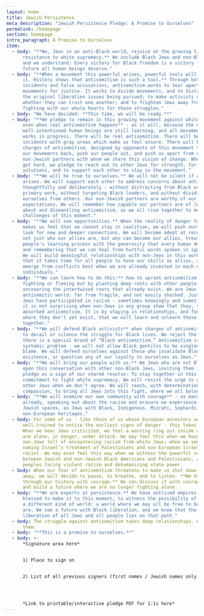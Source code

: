 ```yaml
---
layout: home
title: Jewish Persistence
meta_description: "Jewish Persistence Pledge: A Promise to Ourselves"
permalink: /homepage
section: homepage
intro_paragraph: A Promise to Ourselves
item:
  - body: "**We, Jews in an anti-Black world, rejoice at the growing tide of Black
      resistance to white supremacy.** We include Black Jews and non-Black Jews,
      and we understand: Every victory for Black freedom is a victory for the
      future all human beings deserve."
  - body: "**When a movement this powerful arises, powerful tools will arise to stop
      it. History shows that antisemitism is such a tool.** Through both real
      incidents and false accusations, antisemitism works to tear apart
      movements for justice. It works to divide movements, and to distract from
      the original liberation issues being pursued; to make activists question
      whether they can trust one another; and to frighten Jews away from
      fighting with our whole hearts for these struggles."
  - body: "We have decided: **This time, we will be ready.**"
  - body: "**We pledge to remain in this growing movement against white supremacy,
      even when real antisemitism happens** - as it will, because the most
      well-intentioned human beings are still learning, and all movements are
      works in progress. There will be real antisemitism. There will be
      incidents with gray areas which make us feel unsure. There will be false
      charges of antisemitism, designed by opponents of this movement to push
      our movements back, push our people out, and push us apart from our
      non-Jewish partners with whom we share this vision of change. When things
      get hard, we pledge to reach out to other Jews for strength, for creative
      solutions, and to support each other to stay in the movement."
  - body: "**We will be true to ourselves.** We will not be silent if antisemitism
      arises. We will support each other to address concerns about antisemitism
      thoughtfully and deliberately - without distracting from Black organizers’
      primary work, without targeting Black leaders, and without dividing
      ourselves from others. Our non-Jewish partners are worthy of our highest
      expectations. We will remember how capable our partners are of learning
      about and dismantling antisemitism, as we all rise together to meet the
      challenges of this moment."
  - body: "**We will see opportunities.** When the reality of danger to Jews today
      makes us feel that we cannot stay in coalition, we will push ourselves to
      look for new and deeper connections. We will become adept at recognizing
      not just who our allies are, but who can become our allies, treating other
      people's learning process with the generosity that every human deserves,
      and remembering that we can heal from hurtful words spoken in ignorance.
      We will build meaningful relationships with non-Jews in this work, knowing
      that it takes time for all people to hone our skills as allies, and we
      emerge from conflicts best when we are already invested in each other as
      individuals."
  - body: "**We can learn how to do this:** how to uproot antisemitism not by
      fighting or fleeing but by planting deep roots with other people, and
      uncovering the intertwined roots that already exist. We are Jews in an
      antisemitic world: far from fragile, and not easily shocked. Just as white
      Jews have participated in racism - sometimes knowingly and sometimes not -
      it is not surprising when non-Jews in any group show that they, too, have
      absorbed antisemitism. It is by staying in relationships, and forging them
      where they don’t yet exist, that we will learn and unlearn these things
      together."
  - body: "**We will defend Black activists** when charges of antisemitism are used
      to derail or silence the struggle for Black lives. We reject the idea that
      there is a special brand of “Black antisemitism.” Antisemitism is a
      systemic problem - we will not allow Black gentiles to be singled out for
      blame. We will defend ourselves against those who invalidate Black Jews’
      existence, or question any of our loyalty to ourselves as Jews."
  - body: "**We will bring our people with us.** We Jews who are not Black pledge to
      open this conversation with other non-Black Jews, inviting them into this
      pledge as a sign of our shared resolve: To stay together in this long-term
      commitment to fight white supremacy. We will resist the urge to give up on
      other Jews when we don’t agree. We will reach, with determination and
      compassion, to bring all Jews into this fight, where we all belong."
  - body: "**We will examine our own community with courage** - as many of us do
      already, speaking out about the racism and erasure we experience in many
      Jewish spaces, as Jews with Black, Indigenous, Mizrahi, Sephardi and
      non-European heritages."
  - body: For some of us - like those of us whose European ancestors were
      well-trained to notice the earliest signs of danger - this takes practice.
      When we hear Jews criticized, we feel a warning ring out inside us that we
      are alone, in danger, under attack. We may feel this when we hear Black
      non-Jews tell of encountering racism from white Jews; when we see people
      naming Israel’s treatment of Palestinians and non-European Israelis as
      racist. We may even feel this way when we witness the powerful solidarity
      between Jewish and non-Jewish Black Americans and Palestinians, as two
      peoples facing violent racism and dehumanizing state power.
  - body: When our fear of antisemitism threatens to make us shut down and turn
      away, we will decide to pause, to breathe, and to listen. **We have lived
      through our history with courage.** We can discuss it with courage too,
      and build a future where we are no longer fighting alone.
  - body: "**We are experts at persistence.** We have outlived empires. We have been
      blessed to make it to this moment; to witness the possibility of building
      a different kind of world: a world where we may all be free to be who we
      are. We see a future with Black liberation, and we know that the
      liberation of all Jews and all people lies on that path."
  - body: The struggle against antisemitism takes deep relationships. We will build
      them.
  - body: "**This is a promise to ourselves.**"
  - body: >-
      *Signature area here*


      1) Place to sign on


      2) List of all previous signers (first names / Jewish names only - no organizations listed; see FAQs for more info)




      *Link to printable/interactive pledge PDF for 1:1s here*
---
```


